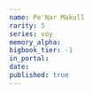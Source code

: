 ```yaml
---
name: Pe'Nar Makull
rarity: 5
series: voy
memory_alpha:
bigbook_tier: -1
in_portal:
date:
published: true
---
```



